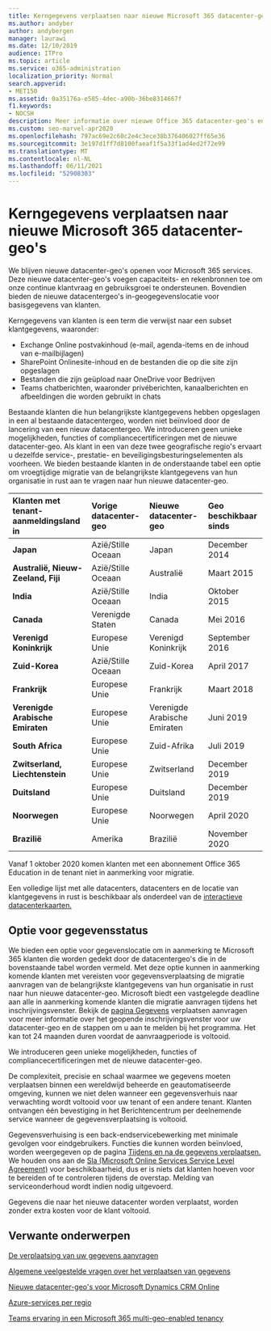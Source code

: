 ```yaml
---
title: Kerngegevens verplaatsen naar nieuwe Microsoft 365 datacenter-geo's
ms.author: andyber
author: andybergen
manager: laurawi
ms.date: 12/10/2019
audience: ITPro
ms.topic: article
ms.service: o365-administration
localization_priority: Normal
search.appverid:
- MET150
ms.assetid: 0a35176a-e585-4dec-a90b-36be8314667f
f1.keywords:
- NOCSH
description: Meer informatie over nieuwe Office 365 datacenter-geo's en hoe u de optie gegevenslocatie kunt gebruiken om een overgang van uw kerngegevens naar een nieuwe geo aan te vragen.
ms.custom: seo-marvel-apr2020
ms.openlocfilehash: 797ac69e2c60c2e4c3ece38b376406027ff65e36
ms.sourcegitcommit: 3e197d1ff7d8100faeaf1f5a33f1ad4ed2f72e99
ms.translationtype: MT
ms.contentlocale: nl-NL
ms.lasthandoff: 06/11/2021
ms.locfileid: "52908303"
---
```

# <a name="moving-core-data-to-new-microsoft-365-datacenter-geos"></a>Kerngegevens verplaatsen naar nieuwe Microsoft 365 datacenter-geo's

We blijven nieuwe datacenter-geo's openen voor Microsoft 365 services. Deze nieuwe datacenter-geo's voegen capaciteits- en rekenbronnen toe om onze continue klantvraag en gebruiksgroei te ondersteunen. Bovendien bieden de nieuwe datacentergeo's in-geogegevenslocatie voor basisgegevens van klanten. 

Kerngegevens van klanten is een term die verwijst naar een subset klantgegevens, waaronder: 
- Exchange Online postvakinhoud (e-mail, agenda-items en de inhoud van e-mailbijlagen)
- SharePoint Onlinesite-inhoud en de bestanden die op die site zijn opgeslagen
- Bestanden die zijn geüpload naar OneDrive voor Bedrijven
- Teams chatberichten, waaronder privéberichten, kanaalberichten en afbeeldingen die worden gebruikt in chats
  
Bestaande klanten die hun belangrijkste klantgegevens hebben opgeslagen in een al bestaande datacentergeo, worden niet beïnvloed door de lancering van een nieuw datacentergeo. We introduceren geen unieke mogelijkheden, functies of compliancecertificeringen met de nieuwe datacenter-geo. Als klant in een van deze twee geografische regio's ervaart u dezelfde service-, prestatie- en beveiligingsbesturingselementen als voorheen. We bieden bestaande klanten in de onderstaande tabel een optie om vroegtijdige migratie van de belangrijkste klantgegevens van hun organisatie in rust aan te vragen naar hun nieuwe datacenter-geo.
  
|**Klanten met tenant-aanmeldingsland in**|**Vorige datacenter-geo**|**Nieuwe datacenter-geo**|**Geo beschikbaar sinds**|
|:-----|:-----|:-----|:-----|
|**Japan**| Azië/Stille Oceaan | Japan  | December 2014 |
|**Australië, Nieuw-Zeeland, Fiji**| Azië/Stille Oceaan | Australië | Maart 2015 |
|**India**| Azië/Stille Oceaan | India | Oktober 2015 |
|**Canada**| Verenigde Staten | Canada | Mei 2016 |
|**Verenigd Koninkrijk**| Europese Unie | Verenigd Koninkrijk | September 2016 |
|**Zuid-Korea**| Azië/Stille Oceaan | Zuid-Korea | April 2017 |
|**Frankrijk**| Europese Unie | Frankrijk | Maart 2018 |
|**Verenigde Arabische Emiraten**| Europese Unie | Verenigde Arabische Emiraten | Juni 2019 |
|**South Africa**| Europese Unie | Zuid-Afrika | Juli 2019 |
|**Zwitserland, Liechtenstein**| Europese Unie | Zwitserland | December 2019 |
|**Duitsland**| Europese Unie | Duitsland | December 2019 |
|**Noorwegen**| Europese Unie | Noorwegen | April 2020 |
|**Brazilië**| Amerika | Brazilië | November 2020 |

Vanaf 1 oktober 2020 komen klanten met een abonnement Office 365 Education in de tenant niet in aanmerking voor migratie.

Een volledige lijst met alle datacenters, datacenters en de locatie van klantgegevens in rust is beschikbaar als onderdeel van de [interactieve datacenterkaarten.](https://office.com/datamaps) 
  
## <a name="data-residency-option"></a>Optie voor gegevensstatus

We bieden een optie voor gegevenslocatie om in aanmerking te Microsoft 365 klanten die worden gedekt door de datacentergeo's die in de bovenstaande tabel worden vermeld. Met deze optie kunnen in aanmerking komende klanten met vereisten voor gegevensverplaatsing de migratie aanvragen van de belangrijkste klantgegevens van hun organisatie in rust naar hun nieuwe datacenter-geo.  Microsoft biedt een vastgelegde deadline aan alle in aanmerking komende klanten die migratie aanvragen tijdens het inschrijvingsvenster.  Bekijk de [pagina Gegevens](request-your-data-move.md) verplaatsen aanvragen voor meer informatie over het geopende inschrijvingsvenster voor uw datacenter-geo en de stappen om u aan te melden bij het programma.  Het kan tot 24 maanden duren voordat de aanvraagperiode is voltooid.

We introduceren geen unieke mogelijkheden, functies of compliancecertificeringen met de nieuwe datacenter-geo.
    
De complexiteit, precisie en schaal waarmee we gegevens moeten verplaatsen binnen een wereldwijd beheerde en geautomatiseerde omgeving, kunnen we niet delen wanneer een gegevensverhuis naar verwachting wordt voltooid voor uw tenant of een andere tenant. Klanten ontvangen één bevestiging in het Berichtencentrum per deelnemende service wanneer de gegevensverplaatsing is voltooid. 
    
Gegevensverhuising is een back-endservicebewerking met minimale gevolgen voor eindgebruikers. Functies die kunnen worden beïnvloed, worden weergegeven op de pagina [Tijdens en na de gegevens verplaatsen.](during-and-after-your-data-move.md) We houden ons aan de [Sla (Microsoft Online Services Service Level Agreement)](https://go.microsoft.com/fwlink/p/?LinkId=523897) voor beschikbaarheid, dus er is niets dat klanten hoeven voor te bereiden of te controleren tijdens de overstap. Melding van serviceonderhoud wordt indien nodig uitgevoerd. 

Gegevens die naar het nieuwe datacenter worden verplaatst, worden zonder extra kosten voor de klant voltooid.
    
## <a name="related-topics"></a>Verwante onderwerpen 
 
[De verplaatsing van uw gegevens aanvragen](request-your-data-move.md)
    
[Algemene veelgestelde vragen over het verplaatsen van gegevens](data-move-faq.yml)
  
[Nieuwe datacenter-geo's voor Microsoft Dynamics CRM Online](/power-platform/admin/new-datacenter-regions)
  
[Azure-services per regio](https://azure.microsoft.com/regions/)

[Teams ervaring in een Microsoft 365 multi-geo-enabled tenancy](/microsoftteams/teams-experience-o365odb-spo-multi-geo)
